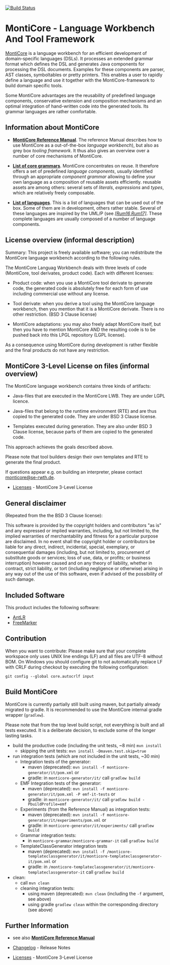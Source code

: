 <!-- (c) https://github.com/MontiCore/monticore -->
[![Build Status](https://travis-ci.org/MontiCore/monticore.svg?branch=master)](https://travis-ci.org/MontiCore/monticore)


# MontiCore - Language Workbench And Tool Framework 

[MontiCore](http://www.monticore.de) is a language workbench for an efficient 
development of domain-specific languages (DSLs). It processes an extended 
grammar format which defines the DSL and generates Java components for processing 
the DSL documents. Examples for these components are parser, 
AST classes, symboltables or pretty 
printers. This enables a user to rapidly define a language and use it together 
with the MontiCore-framework to build domain specific tools. 

Some MontiCore advantages are the reusability of predefined language 
components, conservative extension and composition mechanisms and an 
optimal integration of hand-written code into the generated tools. Its 
grammar languages are rather comfortable. 

## Information about MontiCore

* [**MontiCore Reference Manual**](http://monticore.de/MontiCore_Reference-Manual.2017.pdf).
   The reference Manual describes how to use MontiCore as a out-of-the-box 
   *language workbench*), but also as grey box *tooling framework*.
   It thus also gives an overview over a number of core mechanisms of MontiCore.

* [**List of core grammars**](monticore-grammar/src/main/grammars/de/monticore/Grammars.md).
   MontiCore concentrates on reuse. It therefore offers a set of
   predefined *language components*, usually identified through an appropriate 
   *component grammar* allowing to define your own language as a
   composition of reusable assets efficiently. reusable assets are among others: 
   several sets of *literals*, *expressions* and *types*, which are relatively 
   freely composable.

* [**List of languages**](Languages.md).
   This is a list of languages that can be used out of the box. Some of them
   are in development, others rather stable. Several of these languages
   are inspired by the UML/P (see [*[Rum16,Rum17]*](http://mbse.se-rwth.de/).
   These complete languages are usually composed of a number of language
   components.


## License overview (informal description) 

Summary: This project is freely available software; you can redistribute 
the MontiCore language workbench according to the following rules.

The MontiCore Languag Workbench deals with three levels of code 
(MontiCore, tool derivates, product code). Each with different 
licenses: 

* Product code: when you use a MontiCore tool derivate to generate 
code, the generated code is absolutely free for each form of use 
including commercial use without any license. 

* Tool derivate: when you derive a tool using the MontiCore language 
workbench, then you mention that it is a MontiCore derivate. There is 
no other restriction. (BSD 3 Clause license) 

* MontiCore adaptations: you may also freely adapt MontiCore itself, 
but then you have to mention MontiCore AND the resulting code is to be 
pushed back into this LPGL repository (LGPL license). 

As a consequence using MontiCore during development is rather flexible 
and the final products do not have any restriction.

 
## MontiCore 3-Level License on files (informal overview)

The MontiCore language workbench contains three kinds of artifacts: 

* Java-files that are executed in the MontiCore LWB. They are under 
LGPL licence.

* Java-files that belong to the runtime environment (RTE) and are thus 
copied to the generated code. They are under BSD 3 Clause license.

* Templates executed during generation. They are also under BSD 3 
Clause license, because parts of them are copied to the generated code. 

This approach achieves the goals described above.

Please note that tool builders design their own templates and RTE to 
generate the final product. 
 
If questions appear e.g. on building an interpreter, please contact 
monticore@se-rwth.de. 

* [Licenses](00.org/Licenses/LICENSE-MONTICORE-3-LEVEL.md) - MontiCore 3-Level License


## General disclaimer

(Repeated from the the BSD 3 Clause license): 

This software is provided by the copyright holders and contributors
"as is" and any expressed or implied warranties, including, but not limited
to, the implied warranties of merchantability and fitness for a particular
purpose are disclaimed. In no event shall the copyright holder or
contributors be liable for any direct, indirect, incidental, special,
exemplary, or consequential damages (including, but not limited to,
procurement of substitute goods or services; loss of use, data, or
profits; or business interruption) however caused and on any theory of
liability, whether in contract, strict liability, or tort (including
negligence or otherwise) arising in any way out of the use of this
software, even if advised of the possibility of such damage.


## Included Software

This product includes the following software:
* [AntLR](http://www.antlr.org/)
* [FreeMarker](http://freemarker.org/)

## Contribution 

When you want to contribute: Please make sure that your complete workspace only 
uses UNIX line endings (LF) and all files are UTF-8 without BOM. On Windows you should 
configure git to not automatically replace LF with CRLF during checkout 
by executing the following configuration: 

    git config --global core.autocrlf input
    
## Build MontiCore

MontiCore is currently partially still built using maven, but partially 
already migrated to gradle. It is recommended to use the MontiCore internal gradle
wrapper (`gradlew`).

Please note that from the top level build script, not everything is built and 
all tests executed. It is a deliberate decision, to exclude some of the longer 
lasting tasks.

* build the productive code (including the unit tests, ~8 min)
`mvn install`
  * skipping the unit tests: `mvn install -Dmaven.test.skip=true`
* run integration tests (which are not included in the unit tests, ~30 min)   
  * Integration tests of the generator: 
    * maven (deprecated): `mvn install -f monticore-generator/it/pom.xml` or 
    * gradle: in `monticore-generator/it/` call `gradlew build`
  * EMF Integration tests of the generator: 
    * maven (deprecated): `mvn install -f monticore-generator/it/pom.xml -P emf-it-tests` or 
    * gradle: in `monticore-generator/it/` call `gradlew build -PbuildProfile=emf`
  * Experiments (from the Reference Manual) as integration tests:
    * maven (deprecated): `mvn install -f monticore-generator/it/experiments/pom.xml` or
    * gradle: in `monticore-generator/it/experiments/` call `gradlew build`
  * Grammar integration tests:
     * in `monticore-grammar/monticore-grammar-it` call `gradlew build`
  * TemplateClassGenerator integration tests 
    * maven (deprecated): `mvn install -f /monticore-templateclassgenerator/it/monticore-templateclassgenerator-it/pom.xml` or 
    * gradle: in `/monticore-templateclassgenerator/it/monticore-templateclassgenerator-it` call `gradlew build`
* clean:
  * call `mvn clean`
  * cleaning integration tests:
    * using maven (deprecated): `mvn clean` (including the `-f` argument, see above) 
    * using gradle `gradlew clean` within the corresponding directory (see above)

  
## Further Information

* see also [**MontiCore Reference Manual**](http://www.monticore.de/)

* [Changelog](CHANGELOG.md) - Release Notes

* [Licenses](00.org/Licenses/LICENSE-MONTICORE-3-LEVEL.md) - MontiCore 3-Level License
